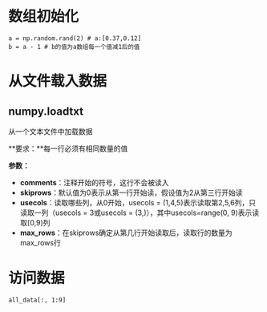 # 数组初始化

```
a = np.random.rand(2) # a:[0.37,0.12]
b = a - 1 # b的值为a数组每一个值减1后的值
```

# 从文件载入数据

## numpy.loadtxt

从一个文本文件中加载数据

**要求：**每一行必须有相同数量的值

**参数：**

* **comments**：注释开始的符号，这行不会被读入
* **skiprows**：默认值为0表示从第一行开始读，假设值为2从第三行开始读
* **usecols**：读取哪些列，从0开始，usecols = (1,4,5)表示读取第2,5,6列，只读取一列（usecols = 3或usecols = (3,)），其中usecols=range(0, 9)表示读取[0,9)列
* **max_rows**：在skiprows确定从第几行开始读取后，读取行的数量为max_rows行

# 访问数据

```
all_data[:, 1:9]
```